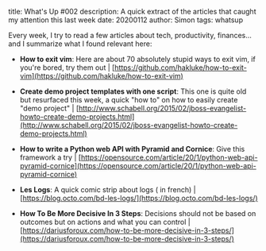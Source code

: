 title: What's Up #002
description: A quick extract of the articles that caught my attention this last week
date: 20200112
author: Simon
tags: whatsup

Every week, I try to read a few articles about tech, productivity, finances... and I summarize what I found relevant here:

* __How to exit vim__: Here are about 70 absolutely stupid ways to exit vim, if you're bored, try them out | [https://github.com/hakluke/how-to-exit-vim](https://github.com/hakluke/how-to-exit-vim)

* __Create demo project templates with one script__: This one is quite old but resurfaced this week, a quick "how to" on how to easily create "demo project" | [http://www.schabell.org/2015/02/jboss-evangelist-howto-create-demo-projects.html](http://www.schabell.org/2015/02/jboss-evangelist-howto-create-demo-projects.html)

* __How to write a Python web API with Pyramid and Cornice__: Give this framework a try | [https://opensource.com/article/20/1/python-web-api-pyramid-cornice](https://opensource.com/article/20/1/python-web-api-pyramid-cornice)

* __Les Logs__: A quick comic strip about logs ( in french) | [https://blog.octo.com/bd-les-logs/](https://blog.octo.com/bd-les-logs/)

* __How To Be More Decisive In 3 Steps__: Decisions should not be based on outcomes but on actions and what you can control | [https://dariusforoux.com/how-to-be-more-decisive-in-3-steps/](https://dariusforoux.com/how-to-be-more-decisive-in-3-steps/)
